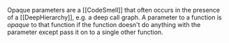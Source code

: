 Opaque parameters are a [[CodeSmell]] that often occurs in the presence of a [[DeepHierarchy]], e.g. a deep call graph. A parameter to a function is _opaque_ to that function if the function doesn't do anything with the parameter except pass it on to a single other function.